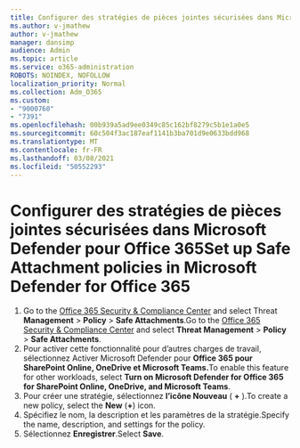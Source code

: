```yaml
---
title: Configurer des stratégies de pièces jointes sécurisées dans Microsoft Defender pour Office 365
ms.author: v-jmathew
author: v-jmathew
manager: dansimp
audience: Admin
ms.topic: article
ms.service: o365-administration
ROBOTS: NOINDEX, NOFOLLOW
localization_priority: Normal
ms.collection: Adm_O365
ms.custom:
- "9000760"
- "7391"
ms.openlocfilehash: 00b939a5ad9ee0349c85c162bf8279c5b1e1a0e5
ms.sourcegitcommit: 60c504f3ac187eaf1141b3ba701d9e0633bdd968
ms.translationtype: MT
ms.contentlocale: fr-FR
ms.lasthandoff: 03/08/2021
ms.locfileid: "50552293"
---
```

# <a name="set-up-safe-attachment-policies-in-microsoft-defender-for-office-365"></a><span data-ttu-id="7b2a3-102">Configurer des stratégies de pièces jointes sécurisées dans Microsoft Defender pour Office 365</span><span class="sxs-lookup"><span data-stu-id="7b2a3-102">Set up Safe Attachment policies in Microsoft Defender for Office 365</span></span>

1. <span data-ttu-id="7b2a3-103">Go to the [Office 365 Security & Compliance Center](https://go.microsoft.com/fwlink/p/?linkid=2077143) and select Threat **Management**  >  **Policy**  >  **Safe Attachments**.</span><span class="sxs-lookup"><span data-stu-id="7b2a3-103">Go to the [Office 365 Security & Compliance Center](https://go.microsoft.com/fwlink/p/?linkid=2077143) and select **Threat Management** > **Policy** > **Safe Attachments**.</span></span>
2. <span data-ttu-id="7b2a3-104">Pour activer cette fonctionnalité pour d’autres charges de travail, sélectionnez Activer Microsoft Defender pour **Office 365 pour SharePoint Online, OneDrive et Microsoft Teams.**</span><span class="sxs-lookup"><span data-stu-id="7b2a3-104">To enable this feature for other workloads, select **Turn on Microsoft Defender for Office 365 for SharePoint Online, OneDrive, and Microsoft Teams**.</span></span>
3. <span data-ttu-id="7b2a3-105">Pour créer une stratégie, sélectionnez **l’icône Nouveau** ( **+** ).</span><span class="sxs-lookup"><span data-stu-id="7b2a3-105">To create a new policy, select the **New** (**+**) icon.</span></span>
4. <span data-ttu-id="7b2a3-106">Spécifiez le nom, la description et les paramètres de la stratégie.</span><span class="sxs-lookup"><span data-stu-id="7b2a3-106">Specify the name, description, and settings for the policy.</span></span>
5. <span data-ttu-id="7b2a3-107">Sélectionnez **Enregistrer**.</span><span class="sxs-lookup"><span data-stu-id="7b2a3-107">Select **Save**.</span></span>

